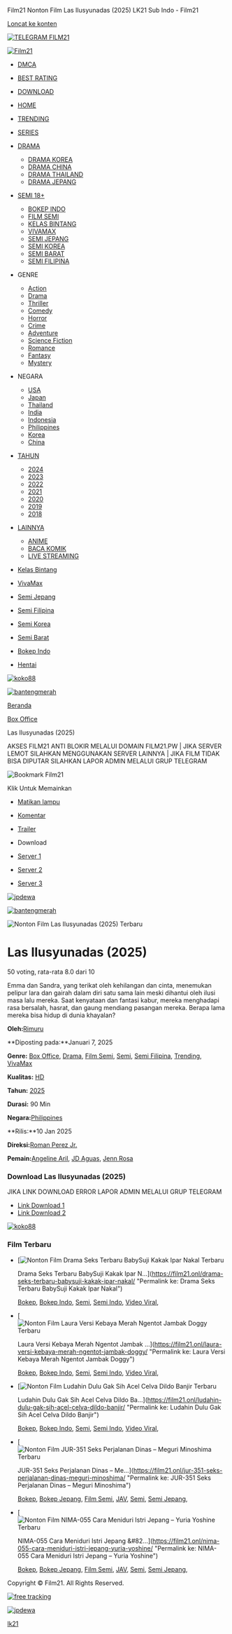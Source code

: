 Film21 Nonton Film Las Ilusyunadas (2025) LK21 Sub Indo - Film21


[Loncat ke konten](#main)

[![TELEGRAM FILM21](/wp-content/uploads/2025/01/join-telegram-film21.gif
)](https://telegram.me/officialfilm21 "TELEGRAM FILM21")

[![Film21](https://film21.onl/wp-content/uploads/2025/02/FILM21-1.png "Film21")](https://film21.onl/ "Film21")

* [DMCA](https://film21.onl/dmca/)
* [BEST RATING](/best-rating/)
* [DOWNLOAD](https://film21.pw/FILM21_1_1.0.apk)

* [HOME](https://nonton.my/film21)
* [TRENDING](https://nonton.my/box-office)
* [SERIES](https://nonton.my/series)
* [DRAMA](https://nonton.my/drama)
  + [DRAMA KOREA](https://nonton.my/drama-korea)
  + [DRAMA CHINA](https://nonton.my/drama-china)
  + [DRAMA THAILAND](https://nonton.my/drama-thailand)
  + [DRAMA JEPANG](https://nonton.my/drama-jepang)
* [SEMI 18+](https://nonton.my/film-semi)
  + [BOKEP INDO](https://nonton.my/bokep-indo)
  + [FILM SEMI](https://nonton.my/film-semi)
  + [KELAS BINTANG](https://nonton.my/kelas-bintang)
  + [VIVAMAX](https://nonton.my/vivamax)
  + [SEMI JEPANG](https://nonton.my/semi-jepang)
  + [SEMI KOREA](https://nonton.my/semi-korea)
  + [SEMI BARAT](https://nonton.my/semi-barat)
  + [SEMI FILIPINA](https://nonton.my/semi-filipina)
* GENRE
  + [Action](https://film21.onl/genre/action/)
  + [Drama](https://film21.onl/genre/drama/)
  + [Thriller](https://film21.onl/genre/thriller/)
  + [Comedy](https://film21.onl/genre/comedy/)
  + [Horror](https://film21.onl/genre/horror/)
  + [Crime](https://film21.onl/genre/crime/)
  + [Adventure](https://film21.onl/genre/adventure/)
  + [Science Fiction](https://film21.onl/genre/science-fiction/)
  + [Romance](https://film21.onl/genre/romance/)
  + [Fantasy](https://film21.onl/genre/fantasy/)
  + [Mystery](https://film21.onl/genre/mystery/)
* NEGARA
  + [USA](https://film21.onl/country/usa/)
  + [Japan](https://film21.onl/country/japan/)
  + [Thailand](https://film21.onl/country/thailand/)
  + [India](https://film21.onl/country/india/)
  + [Indonesia](https://film21.onl/country/indonesia/)
  + [Philippines](https://film21.onl/country/philippines/)
  + [Korea](https://film21.onl/country/korea/)
  + [China](https://film21.onl/country/china/)
* [TAHUN](#)
  + [2024](https://film21.onl/year/2024/)
  + [2023](https://film21.onl/year/2023/)
  + [2022](https://film21.onl/year/2022/)
  + [2021](https://film21.onl/year/2021/)
  + [2020](https://film21.onl/year/2020/)
  + [2019](https://film21.onl/year/2019/)
  + [2018](https://film21.onl/year/2018/)
* [LAINNYA](#)
  + [ANIME](https://nonton.my/anime)
  + [BACA KOMIK](https://nonton.my/komik)
  + [LIVE STREAMING](https://film21.onl/genre/live-streaming-bola/)

* [Kelas Bintang](https://film21.onl/genre/kelas-bintang/)
* [VivaMax](https://film21.onl/genre/vivamax/)
* [Semi Jepang](https://film21.onl/genre/semi-jepang/)
* [Semi Filipina](https://film21.onl/genre/semi-filipina/)
* [Semi Korea](https://film21.onl/genre/semi-korea/)
* [Semi Barat](https://film21.onl/genre/semi-barat/)
* [Bokep Indo](https://film21.onl/genre/bokep-indo/)
* [Hentai](https://film21.onl/genre/hentai/)

[![koko88](/wp-content/uploads/2025/02/Koko88-Banner-Campur-GIF-1080x140-1.gif)](https://koko88.link/film21 "jpkoko88dewa")

[![bantengmerah](/wp-content/uploads/2025/02/BM88-Banner-Iklan-JPG-1080x140-1.gif)](https://gacor.vin/bmfilm21 "bantengmerah")

[Beranda](https://film21.onl/)



[Box Office](https://film21.onl/genre/box-office/)



Las Ilusyunadas (2025)

AKSES FILM21 ANTI BLOKIR MELALUI DOMAIN FILM21.PW | JIKA SERVER LEMOT SILAHKAN MENGGUNAKAN SERVER LAINNYA | JIKA FILM TIDAK BISA DIPUTAR SILAHKAN LAPOR ADMIN MELALUI GRUP TELEGRAM

![Bookmark Film21](/wp-content/uploads/2024/09/bookmark-film21.gif)

Klik Untuk Memainkan

* [Matikan lampu](javascript:void(0) "Matikan lampu")
* [Komentar](https://film21.onl/las-ilusyunadas-2025/#respond "Komentar")
* [Trailer](https://www.youtube.com/watch?v=ij4P62MGVlQ "Trailer untuk Las Ilusyunadas (2025)")
* Download

* [Server 1](#p1)
* [Server 2](#p2)
* [Server 3](#p3)

[![jpdewa](/wp-content/uploads/2025/03/JPdewa-Banner-Iklan-GIF-1080x140-max-1mb-Untitled-Image-Sequence.gif)](https://gacor.vin/jpdewafilm21 "jpdewa")

[![bantengmerah](/wp-content/uploads/2025/02/BM88-Banner-Iklan-JPG-1080x140-1.gif)](https://gacor.vin/bmfilm21 "bantengmerah")

![Nonton Film Las Ilusyunadas (2025) Terbaru](https://film21.onl/wp-content/uploads/2025/01/95Iuihq4TWhEiCZXURNUhJFlpe0-60x90.jpg "Nonton Film Las Ilusyunadas (2025) Terbaru")

Las Ilusyunadas (2025)
======================

50 voting, rata-rata 8.0 dari 10

Emma dan Sandra, yang terikat oleh kehilangan dan cinta, menemukan pelipur lara dan gairah dalam diri satu sama lain meski dihantui oleh ilusi masa lalu mereka. Saat kenyataan dan fantasi kabur, mereka menghadapi rasa bersalah, hasrat, dan gaung mendiang pasangan mereka. Berapa lama mereka bisa hidup di dunia khayalan?

**Oleh:**[Rimuru](https://film21.onl/author/yuda/ "Permalink ke: Rimuru")

**Diposting pada:**Januari 7, 2025

**Genre:** [Box Office](https://film21.onl/genre/box-office/), [Drama](https://film21.onl/genre/drama/), [Film Semi](https://film21.onl/genre/film-semi/), [Semi](https://film21.onl/genre/semi/), [Semi Filipina](https://film21.onl/genre/semi-filipina/), [Trending](https://film21.onl/genre/trending/), [VivaMax](https://film21.onl/genre/vivamax/)

**Kualitas:** [HD](https://film21.onl/quality/hd/)

**Tahun:** [2025](https://film21.onl/year/2025/)

**Durasi:** 90 Min

**Negara:**[Philippines](https://film21.onl/country/philippines/)

**Rilis:**10 Jan 2025

**Direksi:**[Roman Perez Jr.](https://film21.onl/director/roman-perez-jr/)

**Pemain:**[Angeline Aril](https://film21.onl/cast/angeline-aril/), [JD Aguas](https://film21.onl/cast/jd-aguas/), [Jenn Rosa](https://film21.onl/cast/jenn-rosa/)

### Download Las Ilusyunadas (2025)

JIKA LINK DOWNLOAD ERROR LAPOR ADMIN MELALUI GRUP TELEGRAM

* [Link Download 1](https://peytonepre.com/download/6hntvddqozdd "Link Download 1 Las Ilusyunadas (2025)")
* [Link Download 2](https://filemoon.to/d/m0regc00vcje "Link Download 2 Las Ilusyunadas (2025)")

[![koko88](/wp-content/uploads/2025/02/Koko88-Banner-Campur-GIF-1080x140-1.gif)](https://koko88.link/film21 "jpkoko88dewa")



### Film Terbaru

* [![Nonton Film Drama Seks Terbaru BabySuji Kakak Ipar Nakal Terbaru](https://film21.onl/wp-content/uploads/2025/05/Drama-Seks-Terbaru-BabySuji-Kakak-Ipar-Nakal-60x90.jpg "Nonton Film Drama Seks Terbaru BabySuji Kakak Ipar Nakal Terbaru")

  Drama Seks Terbaru BabySuji Kakak Ipar N…](https://film21.onl/drama-seks-terbaru-babysuji-kakak-ipar-nakal/ "Permalink ke: Drama Seks Terbaru BabySuji Kakak Ipar Nakal")

  [Bokep](https://film21.onl/genre/bokep/), [Bokep Indo](https://film21.onl/genre/bokep-indo/), [Semi](https://film21.onl/genre/semi/), [Semi Indo](https://film21.onl/genre/semi-indo/), [Video Viral](https://film21.onl/genre/video-viral/),
* [![Nonton Film Laura Versi Kebaya Merah Ngentot Jambak Doggy Terbaru](https://film21.onl/wp-content/uploads/2025/05/Laura-Versi-Kebaya-Merah-Ngentot-Jambak-Doggy-60x90.jpg "Nonton Film Laura Versi Kebaya Merah Ngentot Jambak Doggy Terbaru")

  Laura Versi Kebaya Merah Ngentot Jambak …](https://film21.onl/laura-versi-kebaya-merah-ngentot-jambak-doggy/ "Permalink ke: Laura Versi Kebaya Merah Ngentot Jambak Doggy")

  [Bokep](https://film21.onl/genre/bokep/), [Bokep Indo](https://film21.onl/genre/bokep-indo/), [Semi](https://film21.onl/genre/semi/), [Semi Indo](https://film21.onl/genre/semi-indo/), [Video Viral](https://film21.onl/genre/video-viral/),
* [![Nonton Film Ludahin Dulu Gak Sih Acel Celva Dildo Banjir Terbaru](https://film21.onl/wp-content/uploads/2025/05/Ludahin-Dulu-Gak-Sih-Acel-Celva-Dildo-Banjir-60x90.jpg "Nonton Film Ludahin Dulu Gak Sih Acel Celva Dildo Banjir Terbaru")

  Ludahin Dulu Gak Sih Acel Celva Dildo Ba…](https://film21.onl/ludahin-dulu-gak-sih-acel-celva-dildo-banjir/ "Permalink ke: Ludahin Dulu Gak Sih Acel Celva Dildo Banjir")

  [Bokep](https://film21.onl/genre/bokep/), [Bokep Indo](https://film21.onl/genre/bokep-indo/), [Semi](https://film21.onl/genre/semi/), [Semi Indo](https://film21.onl/genre/semi-indo/), [Video Viral](https://film21.onl/genre/video-viral/),
* [![Nonton Film JUR-351 Seks Perjalanan Dinas – Meguri Minoshima Terbaru](https://film21.onl/wp-content/uploads/2025/05/JUR-351-60x90.webp "Nonton Film JUR-351 Seks Perjalanan Dinas – Meguri Minoshima Terbaru")

  JUR-351 Seks Perjalanan Dinas – Me…](https://film21.onl/jur-351-seks-perjalanan-dinas-meguri-minoshima/ "Permalink ke: JUR-351 Seks Perjalanan Dinas – Meguri Minoshima")

  [Bokep](https://film21.onl/genre/bokep/), [Bokep Jepang](https://film21.onl/genre/bokep-jepang/), [Film Semi](https://film21.onl/genre/film-semi/), [JAV](https://film21.onl/genre/jav/), [Semi](https://film21.onl/genre/semi/), [Semi Jepang](https://film21.onl/genre/semi-jepang/),
* [![Nonton Film NIMA-055 Cara Meniduri Istri Jepang – Yuria Yoshine Terbaru](https://film21.onl/wp-content/uploads/2025/05/NIMA-055-60x90.webp "Nonton Film NIMA-055 Cara Meniduri Istri Jepang – Yuria Yoshine Terbaru")

  NIMA-055 Cara Meniduri Istri Jepang &#82…](https://film21.onl/nima-055-cara-meniduri-istri-jepang-yuria-yoshine/ "Permalink ke: NIMA-055 Cara Meniduri Istri Jepang – Yuria Yoshine")

  [Bokep](https://film21.onl/genre/bokep/), [Bokep Jepang](https://film21.onl/genre/bokep-jepang/), [Film Semi](https://film21.onl/genre/film-semi/), [JAV](https://film21.onl/genre/jav/), [Semi](https://film21.onl/genre/semi/), [Semi Jepang](https://film21.onl/genre/semi-jepang/),

Copyright © Film21. All Rights Reserved.



[![free tracking](//sstatic1.histats.com/0.gif?4831171&101)](/)












[![jpdewa](/wp-content/uploads/2025/02/JPdewa-Banner-Pop-Up-GIF.gif)](https://gacor.vin/jpdewafilm21 "jpdewa")

[lk21](https://layarkaca21.now/)